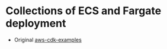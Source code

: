 # Collections of ECS and Fargate deployment

- Original [aws-cdk-examples](https://github.com/aws-samples/aws-cdk-examples/tree/main/typescript/ecs)
